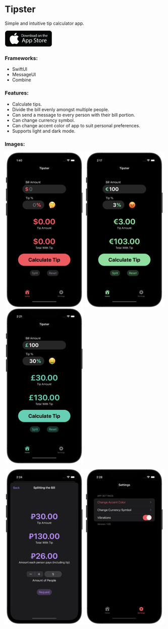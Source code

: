 # Tipster

Simple and intuitive tip calculator app.

<a href="https://apps.apple.com/us/app/tipster-tip-calculator/id1623090418?platform=iphone">
<img src="app-store.png" width="150">
</a>

### Frameworks:
- SwiftUI
- MessageUI
- Combine

### Features:
- Calculate tips.
- Divide the bill evenly amongst multiple people.
- Can send a message to every person with their bill portion.
- Can change currency symbol.
- Can change accent color of app to suit personal preferences.
- Supports light and dark mode.

### Images:
<p float="left">
  <img src="image1.png" width="250">
  <img src="image2.png" width="250">
  <img src="image3.png" width="250">
</p>
<p float="left">
  <img src="image4.png" width="250">
  <img src="image5.png" width="250">
</p>
